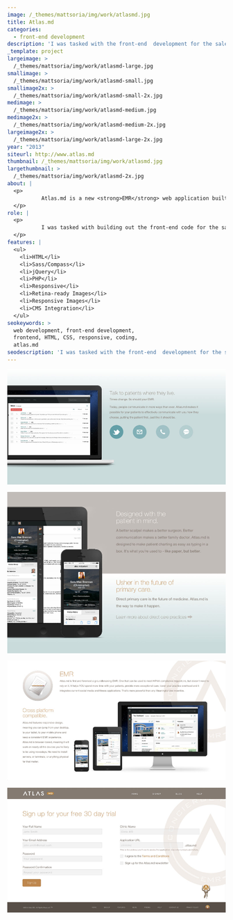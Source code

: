 ```yaml
---
image: /_themes/mattsoria/img/work/atlasmd.jpg
title: Atlas.md
categories:
  - front-end development
description: 'I was tasked with the front-end  development for the sales site of Atlas.md, a  new EMR web app. I built out the site  responsively, and addressed the many  challenges of great-looking, accessible  images.'
_template: project
largeimage: >
  /_themes/mattsoria/img/work/atlasmd-large.jpg
smallimage: >
  /_themes/mattsoria/img/work/atlasmd-small.jpg
smallimage2x: >
  /_themes/mattsoria/img/work/atlasmd-small-2x.jpg
medimage: >
  /_themes/mattsoria/img/work/atlasmd-medium.jpg
medimage2x: >
  /_themes/mattsoria/img/work/atlasmd-medium-2x.jpg
largeimage2x: >
  /_themes/mattsoria/img/work/atlasmd-large-2x.jpg
year: "2013"
siteurl: http://www.atlas.md
thumbnail: /_themes/mattsoria/img/work/atlasmd.jpg
largethumbnail: >
  /_themes/mattsoria/img/work/atlasmd-2x.jpg
about: |
  <p>
  	       Atlas.md is a new <strong>EMR</strong> web application built by the awesome team at Entermotion that was designed to make managing patient records, appointments, prescriptions and communication easy for health care practices and doctors. The goal of the app is to simplify the hassle of all the paperwork involved in healthcare, and let doctors focus on what really matters: caring for their patients. The sales site for Atlas.md is responsible for conveying the many ways in which the app will benefit medical practices that adopt its usage, and for onboarding new users. The site highlights various features of the application to help potential users understand the breadth of its capabilities, not to mention how great it looks!
  </p>
role: |
  <p>
  	       I was tasked with building out the front-end code for the sales site, which presented many interesting challenges to overcome. The design team created a beautiful layout that highlights various features of the app, and illustrates its capabilities to be used on any device or screen size. This yielded very specific layouts in each section that required me to do some creative coding and problem solving in order to make it fully responsive - which it is. The large images and screenshots used to show off the app's great design were quite large and heavy, especially when serving higher resolution versions for retina displays, so I needed to employ some responsive image techniques to ensure that the site loads quickly no matter what you're viewing it on.
  </p>
features: |
  <ul>
  	<li>HTML</li>
  	<li>Sass/Compass</li>
  	<li>jQuery</li>
  	<li>PHP</li>
  	<li>Responsive</li>
  	<li>Retina-ready Images</li>
  	<li>Responsive Images</li>
  	<li>CMS Integration</li>
  </ul>
seokeywords: >
  web development, front-end development,
  frontend, HTML, CSS, responsive, coding,
  atlas.md
seodescription: 'I was tasked with the front-end  development for the sales site of Atlas.md, a  new EMR web app. I built out the site  responsively, and addressed the many  challenges of great-looking, accessible  images.'
---
```

<p>
	<img src="/_themes/mattsoria/img/work/atlasmd-screenshot2.jpg" alt="">
</p>
<p>
	<img src="/_themes/mattsoria/img/work/atlasmd-screenshot1.jpg" alt="">
</p>
<p>
	<img src="/_themes/mattsoria/img/work/atlasmd-screenshot4.jpg" alt="">
</p>
<p>
	 <img src="/_themes/mattsoria/img/work/atlasmd-screenshot5.jpg" alt="">
</p>